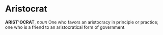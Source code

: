 # Aristocrat

**ARIST'OCRAT**, _noun_ One who favors an aristocracy in principle or practice; one who is a friend to an aristocratical form of government.